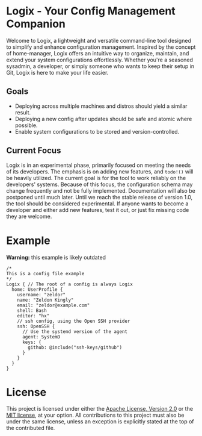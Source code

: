 # Logix - Your Config Management Companion

Welcome to Logix, a lightweight and versatile command-line tool designed to simplify and enhance configuration management. Inspired by the concept of home-manager, Logix offers an intuitive way to organize, maintain, and extend your system configurations effortlessly. Whether you're a seasoned sysadmin, a developer, or simply someone who wants to keep their setup in Git, Logix is here to make your life easier.

## Goals

- Deploying across multiple machines and distros should yield a similar result.
- Deploying a new config after updates should be safe and atomic where possible.
- Enable system configurations to be stored and version-controlled.

## Current Focus

Logix is in an experimental phase, primarily focused on meeting the needs of its developers. The emphasis is on adding new features, and `todo!()` will be heavily utilized. The current goal is for the tool to work reliably on the developers' systems. Because of this focus, the configuration schema may change frequently and not be fully implemented. Documentation will also be postponed until much later. Until we reach the stable release of version 1.0, the tool should be considered experimental. If anyone wants to become a developer and either add new features, test it out, or just fix missing code they are welcome.

# Example

**Warning:** this example is likely outdated

```logix
/*
This is a config file example
*/
Logix { // The root of a config is always Logix
  home: UserProfile {
    username: "zeldor"
    name: "Zeldon Kingly"
    email: "zeldor@example.com"
    shell: Bash
    editor: "hx"
    // ssh config, using the Open SSH provider
    ssh: OpenSSH {
      // Use the systemd version of the agent
      agent: SystemD
      keys: {
        github: @include("ssh-keys/github")
      }
    }
  }
}
```

# License

This project is licensed under either the [Apache License, Version 2.0](LICENSE-APACHE) or the [MIT license](LICENSE-MIT),
at your option. All contributions to this project must also be under the same license, unless an exception is explicitly
stated at the top of the contributed file.
